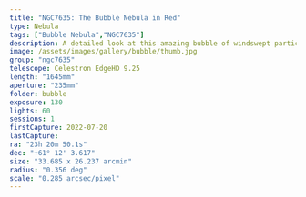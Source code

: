 ```yaml
---
title: "NGC7635: The Bubble Nebula in Red"
type: Nebula
tags: ["Bubble Nebula","NGC7635"]
description: A detailed look at this amazing bubble of windswept particles being irradiated by a giant star 45 times as massive as our own sun.
image: /assets/images/gallery/bubble/thumb.jpg
group: "ngc7635"
telescope: Celestron EdgeHD 9.25
length: "1645mm"
aperture: "235mm"
folder: bubble
exposure: 130
lights: 60
sessions: 1
firstCapture: 2022-07-20 
lastCapture:
ra: "23h 20m 50.1s"
dec: "+61° 12' 3.617"
size: "33.685 x 26.237 arcmin"
radius: "0.356 deg"
scale: "0.285 arcsec/pixel"
---
```

